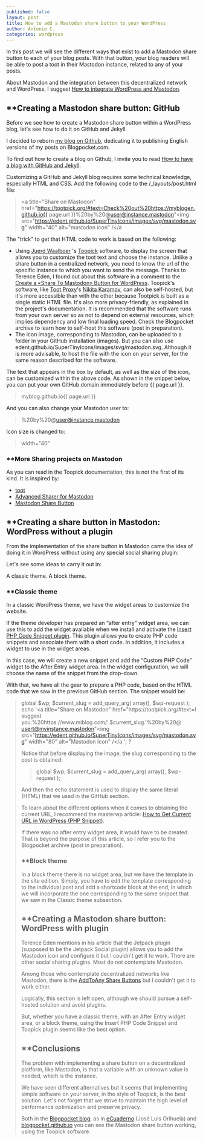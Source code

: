 ```yaml
---
published: false
layout: post
title: How to add a Mastodon share button to your WordPress
author: Antonio C.
categories: wordpress
---
```

In this post we will see the different ways that exist to add a Mastodon share button to each of your blog posts. With that button, your blog readers will be able to post a toot in their Mastodon instance, related to any of your posts.

About Mastodon and the integration between this decentralized network and WordPress, I suggest [How to integrate WordPress and Mastodon](https://www.blogpocket.com/2022/11/29/como-integrar-wordpress-y-mastodon/).

## **Creating a Mastodon share button: GitHub

Before we see how to create a Mastodon share button within a WordPress blog, let's see how to do it on GitHub and Jekyll.

I decided to reborn [my blog on Github](https://blogpocket.github.io/), dedicating it to publishing English versions of my posts on Blogpocket.com.

To find out how to create a blog on Github, I invite you to read [How to have a blog with GitHub and Jekyll](https://www.blogpocket.com/2018/09/02/tener-un-blog-con-github-y-jekyll/).

Customizing a GitHub and Jekyll blog requires some technical knowledge, especially HTML and CSS.
Add the following code to the /_layouts/post.html file:

> <a title="Share on Mastodon" href="https://tootpick.org/#text=Check%20out%20https://myblogen.github.io{{ page.url }}%20by%20@user@instance.mastodon"<img src="https://edent.github.io/SuperTinyIcons/images/svg/mastodon.svg" width="40" alt="mastodon icon" /</a

The "trick" to get that HTML code to work is based on the following:

- Using [Juerd Waalboer](https://github.com/Juerd) 's [Toopick](https://github.com/Juerd/tootpick) software, to display the screen that allows you to customize the toot text and choose the instance. Unlike a share button in a centralized network, you need to know the url of the specific instance to which you want to send the message. Thanks to Terence Eden, I found out about this software in a comment to the [Create a «Share To Mastodon» Button for WordPress](https://shkspr.mobi/blog/2022/06/create-a-share-to-mastodon-button-for-wordpress/). Toopick's software, like [Toot Proxy](https://toot.kytta.dev/)'s [Nikita Karamov](https://www.kytta.dev/), can also be self-hosted, but it's more accessible than with the other because Tootpick is built as a single static HTML file. It's also more privacy-friendly, as explained in the project's documentation. It is recommended that the software runs from your own server so as not to depend on external resources, which implies dependency and low final loading speed. Check the Blogpocket archive to learn how to self-host this software (post in preparation).
- The icon image, corresponding to Mastodon, can be uploaded to a folder in your GitHub installation (images). But you can also use edent.github.io/SuperTinyIcons/images/svg/mastodon.svg. Although it is more advisable, to host the file with the icon on your server, for the same reason described for the software.

The text that appears in the box by default, as well as the size of the icon, can be customized within the above code. As shown in the snippet below, you can put your own GitHub domain immediately before {{ page.url }}.

> myblog.github.io{{ page.url }}

And you can also change your Mastodon user to:

> %20by%20@user@instance.mastodon

Icon size is changed to:

> width="40"

### **More Sharing projects on Mastodon

As you can read in the Toopick documentation, this is not the first of its kind. It is inspired by:

- [toot](https://codeberg.org/kytta/toot)
- [Advanced Sharer for Mastodon](https://sharetomastodon.github.io/about/)
- [Mastodon Share Button](https://aly-ve.github.io/Mastodon-share-button/)

 
## **Creating a share button in Mastodon: WordPress without a plugin

From the implementation of the share button in Mastodon came the idea of doing it in WordPress without using any special social sharing plugin.

Let's see some ideas to carry it out in:

A classic theme.
A block theme.

### **Classic theme 

In a classic WordPress theme, we have the widget areas to customize the website.

If the theme developer has prepared an “after entry” widget area, we can use this to add the widget available when we install and activate the [Insert PHP Code Snippet plugin](https://wordpress.org/plugins/insert-php-code-snippet/). This plugin allows you to create PHP code snippets and associate them with a short code. In addition, it includes a widget to use in the widget areas.

In this case, we will create a new snippet and add the “Custom PHP Code” widget to the After Entry widget area. In the widget configuration, we will choose the name of the snippet from the drop-down.

With that, we have all the gear to prepare a PHP code, based on the HTML code that we saw in the previous GitHub section. The snippet would be:

> <?php
global $wp;
$current_slug = add_query_arg( array(), $wp-request );
echo '<a title="Share on Mastodon" href="https://tootpick.org/#text=I suggest you:%20https://www.miblog.com/'.$current_slug.'%20by%20@ usert@myinstance.mastodon"<img src="https://edent.github.io/SuperTinyIcons/images/svg/mastodon.svg" width="80" alt="Mastodon Icon" /</a ';
?
 
Notice that before displaying the image, the slug corresponding to the post is obtained:

> global $wp;
$current_slug = add_query_arg( array(), $wp-request );

And then the echo statement is used to display the same literal (HTML) that we used in the GitHub section.

To learn about the different options when it comes to obtaining the current URL, I recommend the masterwp article: [How to Get Current URL in WordPress (PHP Snippet)](https://smartwp.com/wordpress-get-current-url/).

If there was no after entry widget area, it would have to be created. That is beyond the purpose of this article, so I refer you to the Blogpocket archive (post in preparation).

### **Block theme

In a block theme there is no widget area, but we have the template in the site edition.
Simply, you have to edit the template corresponding to the individual post and add a shortcode block at the end, in which we will incorporate the one corresponding to the same snippet that we saw in the Classic theme subsection.

## **Creating a Mastodon share button: WordPress with plugin

Terence Eden mentions in his article that the Jetpack plugin (supposed to be the Jetpack Social plugin) allows you to add the Mastodon icon and configure it but I couldn't get it to work.
There are other social sharing plugins. Most do not contemplate Mastodon.

Among those who contemplate decentralized networks like Mastodon, there is the [AddToAny Share Buttons](https://es.wordpress.org/plugins/add-to-any/) but I couldn't get it to work either.

Logically, this section is left open, although we should pursue a self-hosted solution and avoid plugins.

But, whether you have a classic theme, with an After Entry widget area, or a block theme, using the Insert PHP Code Snippet and Toopick plugin seems like the best option.

## **Conclusions

The problem with implementing a share button on a decentralized platform, like Mastodon, is that a variable with an unknown value is needed, which is the instance.

We have seen different alternatives but it seems that implementing simple software on your server, in the style of Toopick, is the best solution. Let's not forget that we strive to maintain the high level of performance optimization and preserve privacy.

Both in the [Blogpocket blog](https://www.blogpocket.com/), as in [eCuaderno](https://www.ecuaderno.com/) (José Luis Orihuela) and [blogpocket.github.io](https://blogpocket.github.io/) you can see the Mastodon share button working, using the Toopick software.
